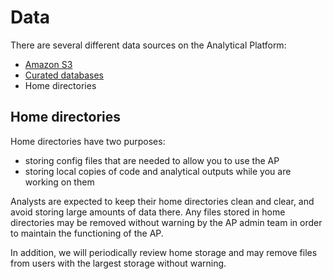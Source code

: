 # Data

There are several different data sources on the Analytical Platform:

* [Amazon S3](amazon-s3/)
* [Curated databases](curated-databases/)
* Home directories

## Home directories

Home directories have two purposes:
 * storing config files that are needed to allow you to use the AP
 * storing local copies of code and analytical outputs while you are working on them

Analysts are expected to keep their home directories clean and clear, and avoid storing large amounts of data there. Any files stored in home directories may be removed without warning by the AP admin team in order to maintain the functioning of the AP.

In addition, we will periodically review home storage and may remove files from users with the largest storage without warning.
